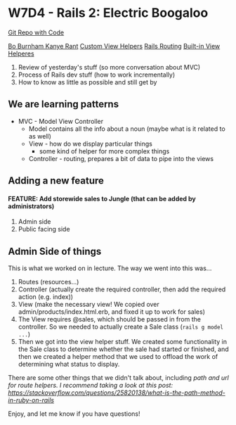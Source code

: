 # W7D4 - Rails 2: Electric Boogaloo

[Git Repo with Code](https://github.com/NimaBoscarino/rails-2-notes)

[Bo Burnham Kanye Rant](https://www.youtube.com/watch?v=rYy0o-J0x20)
[Custom View Helpers](https://rubyplus.com/articles/3651-Custom-View-Helpers-in-Rails-5)
[Rails Routing](https://guides.rubyonrails.org/routing.html)
[Built-in View Helperes](https://guides.rubyonrails.org/action_view_overview.html#overview-of-helpers-provided-by-action-view)

1. Review of yesterday's stuff (so more conversation about MVC)
2. Process of Rails dev stuff (how to work incrementally)
3. How to know as little as possible and still get by

## We are learning patterns

- MVC - Model View Controller
  - Model contains all the info about a noun (maybe what is it related to as well)
  - View - how do we display particular things
    - some kind of helper for more complex things
  - Controller - routing, prepares a bit of data to pipe into the views

## Adding a new feature

#### FEATURE: Add storewide sales to Jungle (that can be added by administrators)

1. Admin side
2. Public facing side

## Admin Side of things

This is what we worked on in lecture. The way we went into this was...

1. Routes (resources...)
2. Controller (actually create the required controller, then add the required action (e.g. index))
3. View (make the necessary view! We copied over admin/products/index.html.erb, and fixed it up to work for sales)
4. The View requires @sales, which should be passed in from the controller. So we needed to actually create a Sale class (`rails g model ...`)
5. Then we got into the view helper stuff. We created some functionality in the Sale class to determine whether the sale had started or finished, and then we created a helper method that we used to offload the work of determining what status to display.

There are some other things that we didn't talk about, including _path and url for route helpers. I recommend taking a look at this post: https://stackoverflow.com/questions/25820138/what-is-the-path-method-in-ruby-on-rails_

Enjoy, and let me know if you have questions!